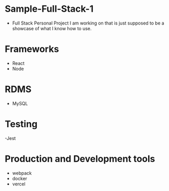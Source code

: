 # Sample-Full-Stack-1
  - Full Stack Personal Project I am working on that is just supposed to be a showcase of what I know how to use.

# Frameworks
  - React
  - Node
 
# RDMS
  - MySQL
  
# Testing
  -Jest
  
# Production and Development tools
  - webpack
  - docker
  - vercel



